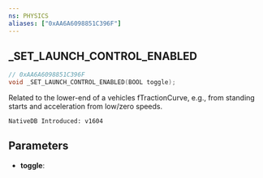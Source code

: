 ```yaml
---
ns: PHYSICS
aliases: ["0xAA6A6098851C396F"]
---
```

## _SET_LAUNCH_CONTROL_ENABLED

```c
// 0xAA6A6098851C396F
void _SET_LAUNCH_CONTROL_ENABLED(BOOL toggle);
```

Related to the lower-end of a vehicles fTractionCurve, e.g., from standing starts and acceleration from low/zero speeds.

```
NativeDB Introduced: v1604
```

## Parameters
* **toggle**:
